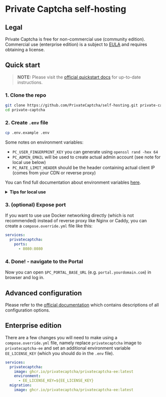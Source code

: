 # Private Captcha self-hosting

## Legal

Private Captcha is free for non-commercial use (community edition). Commercial use (enterprise edition) is a subject to [EULA](https://privatecaptcha.com/legal/eula/) and requires obtaining a license.

## Quick start

> **NOTE:** Please visit the [official quickstart docs](https://docs.privatecaptcha.com/docs/deployment/quickstart/) for up-to-date instructions.

### 1. Clone the repo

```bash
git clone https://github.com/PrivateCaptcha/self-hosting.git private-captcha
cd private-captcha
```

### 2. Create `.env` file

```bash
cp .env.example .env
```

Some notes on environment variables:

- `PC_USER_FINGERPRINT_KEY` you can generate using `openssl rand -hex 64`
- `PC_ADMIN_EMAIL` will be used to create actual admin account (see note for local use below)
- `PC_RATE_LIMIT_HEADER` should be the header containing actual client IP (comes from your CDN or reverse proxy)

You can find full documentation about environment variables [here](https://docs.privatecaptcha.com/docs/deployment/configuration/).

<details>
<summary><strong>Tips for local use</strong></summary>

To run Private Captcha only locally, use `privatecaptcha.local:8080` instead of `yourdomain.com`. To make it work, you need to add a few lines to `/etc/hosts` file:

```
127.0.0.1       portal.privatecaptcha.local
127.0.0.1       api.privatecaptcha.local
127.0.0.1       cdn.privatecaptcha.local
```

> NOTE: email with `.local` domain is **not** a valid RFC-5322 address, so for 2FA code (required for login) you will need to find "two factor code" from docker logs manually

</details>

### 3. (optional) Expose port

If you want to use use Docker networking directly (which is not recommended) instead of reverse proxy like Nginx or Caddy, you can create a `compose.override.yml` file like this:

```yaml
services:
  privatecaptcha:
    ports:
      - 8080:8080
```

### 4. Done! - navigate to the Portal

Now you can open `$PC_PORTAL_BASE_URL` (e.g. `portal.yourdomain.com`) in browser and log in.

## Advanced configuration

Please refer to the [official documentation](https://docs.privatecaptcha.com) which contains descriptions of all configuration options.

## Enterprise edition

There are a few changes you will need to make using a `compose.override.yml` file, namely replace `privatecaptcha` image to `privatecaptcha-ee` and set an additional environment variable `EE_LICENSE_KEY` (which you should do in the `.env` file).

```yaml
services:
  privatecaptcha:
    image: ghcr.io/privatecaptcha/privatecaptcha-ee:latest
    environment:
      - EE_LICENSE_KEY=${EE_LICENSE_KEY}
  migration:
    image: ghcr.io/privatecaptcha/privatecaptcha-ee:latest
```
